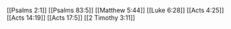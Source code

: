 [[Psalms 2:1]]
[[Psalms 83:5]]
[[Matthew 5:44]]
[[Luke 6:28]]
[[Acts 4:25]]
[[Acts 14:19]]
[[Acts 17:5]]
[[2 Timothy 3:11]]
